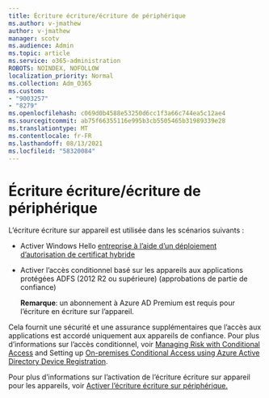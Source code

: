 ```yaml
---
title: Écriture écriture/écriture de périphérique
ms.author: v-jmathew
author: v-jmathew
manager: scotv
ms.audience: Admin
ms.topic: article
ms.service: o365-administration
ROBOTS: NOINDEX, NOFOLLOW
localization_priority: Normal
ms.collection: Adm_O365
ms.custom:
- "9003257"
- "8279"
ms.openlocfilehash: c069d0b4588e53250d6cc1f3a66c744ea5c12ae4
ms.sourcegitcommit: ab75f66355116e995b3cb5505465b31989339e28
ms.translationtype: MT
ms.contentlocale: fr-FR
ms.lasthandoff: 08/13/2021
ms.locfileid: "58320084"
---
```

# <a name="device-writeback"></a>Écriture écriture/écriture de périphérique

L’écriture écriture sur appareil est utilisée dans les scénarios suivants :

- Activer Windows Hello [entreprise à l’aide d’un déploiement d’autorisation de certificat hybride](https://docs.microsoft.com/windows/security/identity-protection/hello-for-business/hello-hybrid-cert-trust-prereqs#device-registration)
- Activer l’accès conditionnel basé sur les appareils aux applications protégées ADFS (2012 R2 ou supérieure) (approbations de partie de confiance)

    **Remarque**: un abonnement à Azure AD Premium est requis pour l’écriture en écriture sur l’appareil.

Cela fournit une sécurité et une assurance supplémentaires que l’accès aux applications est accordé uniquement aux appareils de confiance. Pour plus d’informations sur l’accès conditionnel, voir [Managing Risk with Conditional Access](https://docs.microsoft.com/azure/active-directory/conditional-access/overview) and Setting up [On-premises Conditional Access using Azure Active Directory Device Registration](https://docs.microsoft.com/azure/active-directory/devices/overview).

Pour plus d’informations sur l’activation de l’écriture écriture sur appareil pour les appareils, voir [Activer l’écriture écriture sur périphérique.](https://docs.microsoft.com/azure/active-directory/hybrid/how-to-connect-device-writeback)
